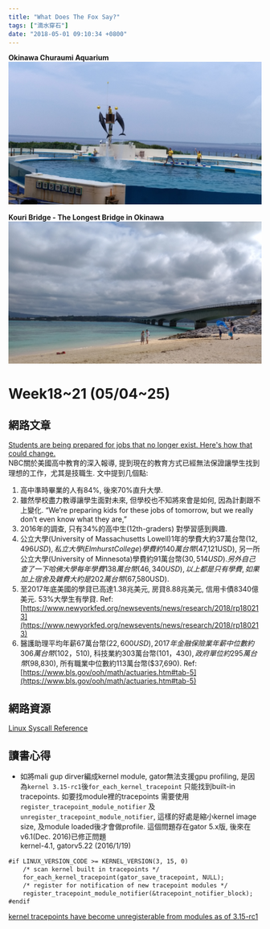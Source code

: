 ```yaml
---
title: "What Does The Fox Say?"
tags: ["滴水穿石"]
date: "2018-05-01 09:10:34 +0800"
---
```


**Okinawa Churaumi Aquarium**  
![](/images/2018-Month5/20180521_OkinawaChuraumiAquarium.png)

**Kouri Bridge - The Longest Bridge in Okinawa**  
![](/images/2018-Month5/20180521_KouriBridge.png)


# Week18~21 (05/04~25)  

## 網路文章  

[Students are being prepared for jobs that no longer exist. Here's how that could change.](https://www.nbcnews.com/news/us-news/students-are-being-prepared-jobs-no-longer-exist-here-s-n865096)  
NBC關於美國高中教育的深入報導, 提到現在的教育方式已經無法保證讓學生找到理想的工作，尤其是技職生. 
文中提到几個點:
1. 高中準時畢業的人有84%, 後來70%直升大學. 
2. 雖然學校盡力教導讓學生面對未來, 但學校也不知將來會是如何, 因為計劃跟不上變化. “We’re preparing kids for these jobs of tomorrow, but we really don’t even know what they are,”  
3. 2016年的調查, 只有34%的高中生(12th-graders) 對學習感到興趣. 
4. 公立大學(University of Massachusetts Lowell)1年的學費大約37萬台幣($12,496USD), 私立大學(Elmhurst College)學費約140萬台幣($47,121USD), 另一所公立大學(University of Minnesota)學費約91萬台幣($30,514USD). 另外自己查了一下哈佛大學每年學費138萬台幣(46,340USD), 以上都是只有學費, 如果加上宿舍及雜費大約是202萬台幣($67,580USD). 
5. 至2017年底美國的學貸已高達1.38兆美元, 房貸8.88兆美元, 信用卡債8340億美元. 53%大學生有學貸. Ref: [https://www.newyorkfed.org/newsevents/news/research/2018/rp180213](https://www.newyorkfed.org/newsevents/news/research/2018/rp180213)   
6. 醫護助理平均年薪67萬台幣($22,600USD), 2017年金融保險業年薪中位數約306萬台幣($102，510), 科技業約303萬台幣($101，430), 政府單位約295萬台幣($98,830), 所有職業中位數約113萬台幣($37,690). Ref: [https://www.bls.gov/ooh/math/actuaries.htm#tab-5](https://www.bls.gov/ooh/math/actuaries.htm#tab-5)  


## 網路資源  

[Linux Syscall Reference](https://syscalls.kernelgrok.com/)  

## 讀書心得  

* 如將mali gup dirver編成kernel module, gator無法支援gpu profiling, 是因為`kernel 3.15-rc1`後`for_each_kernel_tracepoint` 只能找到built-in tracepoints. 如要找module裡的tracepoints 需要使用`register_tracepoint_module_notifier` 及 `unregister_tracepoint_module_notifier`, 這樣的好處是縮小kernel image size, 及module loaded後才會做profile. 
這個問題存在gator 5.x版, 後來在v6.1(Dec. 2016)已修正問題  
kernel-4.1, gatorv5.22 (2016/1/19) 

```
#if LINUX_VERSION_CODE >= KERNEL_VERSION(3, 15, 0)
    /* scan kernel built in tracepoints */
    for_each_kernel_tracepoint(gator_save_tracepoint, NULL);
    /* register for notification of new tracepoint modules */
    register_tracepoint_module_notifier(&tracepoint_notifier_block);
#endif
```

[kernel tracepoints have become unregisterable from modules as of 3.15-rc1](https://bugzilla.redhat.com/show_bug.cgi?format=multiple&id=1087623)  

